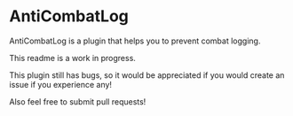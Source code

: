 # AntiCombatLog

AntiCombatLog is a plugin that helps you to prevent combat logging.

This readme is a work in progress.

This plugin still has bugs, so it would be appreciated if you would create an issue if you experience any!

Also feel free to submit pull requests!
